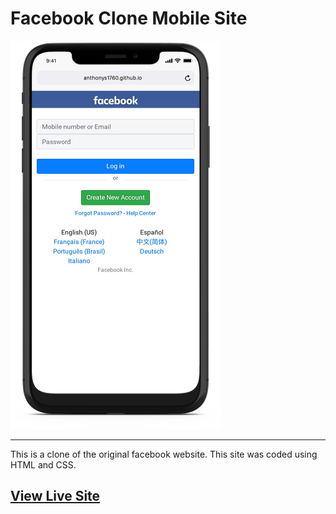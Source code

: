 # Facebook Clone Mobile Site

![Facebook Clone](mobile.png)
<hr>
This is a clone of the original facebook website. This site was coded using HTML and CSS.

## [View Live Site](https://anthonys1760.github.io/Facebook-Clone/)

